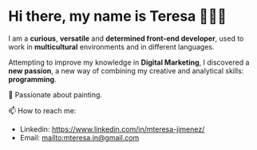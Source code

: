 # Hi there, my name is Teresa 👩🏻‍💻

I am a **curious**, **versatile** and **determined front-end developer**, used to work in **multicultural** environments and in different languages.

Attempting to improve my knowledge in **Digital Marketing**, I discovered a **new passion**, a new way of combining my creative and analytical skills: **programming**.

🎨 Passionate about painting. 

📫 How to reach me:
- Linkedin:  https://www.linkedin.com/in/mteresa-jimenez/
- Email: <mailto:mteresa.jn@gmail.com>
